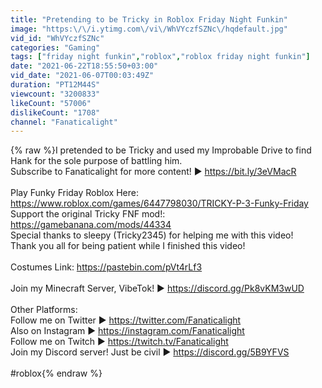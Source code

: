 ```yaml
---
title: "Pretending to be Tricky in Roblox Friday Night Funkin"
image: "https:\/\/i.ytimg.com\/vi\/WhVYczfSZNc\/hqdefault.jpg"
vid_id: "WhVYczfSZNc"
categories: "Gaming"
tags: ["friday night funkin","roblox","roblox friday night funkin"]
date: "2021-06-22T18:55:50+03:00"
vid_date: "2021-06-07T00:03:49Z"
duration: "PT12M44S"
viewcount: "3200833"
likeCount: "57006"
dislikeCount: "1708"
channel: "Fanaticalight"
---
```

{% raw %}I pretended to be Tricky and used my Improbable Drive to find Hank for the sole purpose of battling him.<br />Subscribe to Fanaticalight for more content! ► <a rel="nofollow" target="blank" href="https://bit.ly/3eVMacR">https://bit.ly/3eVMacR</a><br /><br />Play Funky Friday Roblox Here: <a rel="nofollow" target="blank" href="https://www.roblox.com/games/6447798030/TRICKY-P-3-Funky-Friday">https://www.roblox.com/games/6447798030/TRICKY-P-3-Funky-Friday</a><br />Support the original Tricky FNF mod!: <a rel="nofollow" target="blank" href="https://gamebanana.com/mods/44334">https://gamebanana.com/mods/44334</a><br />Special thanks to sleepy (Tricky2345) for helping me with this video!<br />Thank you all for being patient while I finished this video!<br /><br />Costumes Link: <a rel="nofollow" target="blank" href="https://pastebin.com/pVt4rLf3">https://pastebin.com/pVt4rLf3</a><br /><br />Join my Minecraft Server, VibeTok! ► <a rel="nofollow" target="blank" href="https://discord.gg/Pk8vKM3wUD">https://discord.gg/Pk8vKM3wUD</a><br /><br />Other Platforms:<br />Follow me on Twitter ► <a rel="nofollow" target="blank" href="https://twitter.com/Fanaticalight">https://twitter.com/Fanaticalight</a><br />Also on Instagram ► <a rel="nofollow" target="blank" href="https://instagram.com/Fanaticalight">https://instagram.com/Fanaticalight</a><br />Follow me on Twitch ► <a rel="nofollow" target="blank" href="https://twitch.tv/Fanaticalight">https://twitch.tv/Fanaticalight</a><br />Join my Discord server! Just be civil ► <a rel="nofollow" target="blank" href="https://discord.gg/5B9YFVS">https://discord.gg/5B9YFVS</a><br /><br />#roblox{% endraw %}
